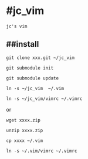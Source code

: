 #jc_vim
======
    
    jc's vim 

##install
--------
    
    git clone xxx.git ~/jc_vim

    git submodule init

    git submodule update

    ln -s ~/jc_vim  ~/.vim

    ln -s ~/jc_vim/vimrc ~/.vimrc

or 

    wget xxxx.zip 

    unzip xxxx.zip

    cp xxxx ~/.vim

    ln -s ~/.vim/vimrc ~/.vimrc
